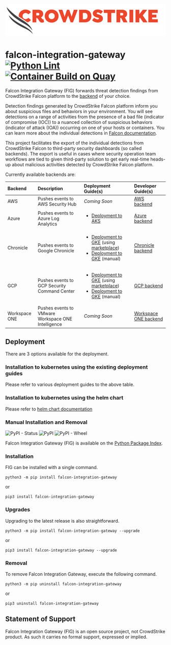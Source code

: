 ![CrowdStrike](https://raw.githubusercontent.com/CrowdStrike/falcon-integration-gateway/main/docs/assets/cs-logo.png)

# falcon-integration-gateway [![Python Lint](https://github.com/CrowdStrike/falcon-integration-gateway/actions/workflows/linting.yml/badge.svg)](https://github.com/CrowdStrike/falcon-integration-gateway/actions/workflows/linting.yml) [![Container Build on Quay](https://quay.io/repository/crowdstrike/falcon-integration-gateway/status "Docker Repository on Quay")](https://quay.io/repository/crowdstrike/falcon-integration-gateway)

Falcon Integration Gateway (FIG) forwards threat detection findings from CrowdStrike Falcon platform to the [backend](fig/backends) of your choice.

Detection findings generated by CrowdStrike Falcon platform inform you about suspicious files and behaviors in your environment. You will see detections on a range of activities from the presence of a bad file (indicator of compromise (IOC)) to a nuanced collection of suspicious behaviors (indicator of attack (IOA)) occurring on one of your hosts or containers. You can learn more about the individual detections in [Falcon documentation](https://falcon.crowdstrike.com/support/documentation/40/mitre-based-falcon-detections-framework).

This project facilitates the export of the individual detections from CrowdStrike Falcon to third-party security dashboards (so called backends). The export is useful in cases where security operation team workflows are tied to given third-party solution to get early real-time heads-up about malicious activities detected by CrowdStrike Falcon platform.

Currently available backends are:

| Backend | Description | Deployment Guide(s) | Developer Guide(s) |
|:--------|:------------|:--------------------|:-------------------|
| AWS | Pushes events to AWS Security Hub | *Coming Soon* | [AWS backend](fig/backends/aws) |
| Azure | Pushes events to Azure Log Analytics | <ul><li>[Deployment to AKS](docs/aks)</li></ul> | [Azure backend](fig/backends/azure) |
| Chronicle | Pushes events to Google Chronicle | <ul><li>[Deployment to GKE](docs/listings/gke-chronicle/UserGuide.md) (using [marketplace](https://console.cloud.google.com/marketplace/product/crowdstrike-saas/falcon-integration-gateway-chronicle))</li><li>[Deployment to GKE](docs/chronicle) (manual)</li></ul> | [Chronicle backend](fig/backends/chronicle) |
| GCP | Pushes events to GCP Security Command Center | <ul><li>[Deployment to GKE](docs/listings/gke/UserGuide.md) (using [marketplace](https://console.cloud.google.com/marketplace/product/crowdstrike-saas/falcon-integration-gateway-scc))</li><li>[Deployment to GKE](docs/gke) (manual)</li></ul> | [GCP backend](fig/backends/gcp) |
| Workspace ONE | Pushes events to VMware Workspace ONE Intelligence | *Coming Soon* | [Workspace ONE backend](fig/backends/workspaceone) |

## Deployment

There are 3 options available for the deployment.

### Installation to kubernetes using the existing deployment guides

Please refer to various deployment guides to the above table.

### Installation to kubernetes using the helm chart

Please refer to [helm chart documentation](https://github.com/CrowdStrike/falcon-helm/tree/main/helm-charts/falcon-integration-gateway)

### Manual Installation and Removal
![PyPI - Status](https://img.shields.io/pypi/status/falcon-integration-gateway)
![PyPI](https://img.shields.io/pypi/v/falcon-integration-gateway)
![PyPI - Wheel](https://img.shields.io/pypi/wheel/falcon-integration-gateway) 
<!--![PyPI - Downloads](https://img.shields.io/pypi/dm/falcon-integration-gateway)-->

Falcon Integration Gateway (FIG) is available on the [Python Package Index](https://pypi.org/project/falcon-integration-gateway/).

### Installation
FIG can be installed with a single command.

```shell
python3 -m pip install falcon-integration-gateway
```
or
```shell
pip3 install falcon-integration-gateway
```

### Upgrades
Upgrading to the latest release is also straightforward.

```shell
python3 -m pip install falcon-integration-gateway --upgrade
```
or
```shell
pip3 install falcon-integration-gateway --upgrade
```

### Removal
To remove Falcon Integration Gateway, execute the following command.

```shell
python3 -m pip uninstall falcon-integration-gateway
```
or
```shell
pip3 uninstall falcon-integration-gateway
```

## Statement of Support
Falcon Integration Gateway (FIG) is an open source project, not CrowdStrike product. As such it carries no formal support, expressed or implied.
